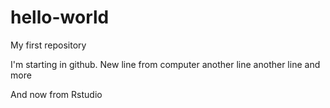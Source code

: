 # hello-world
My first repository

I'm starting in github.
New line from computer
another line
another line
and more


And now from Rstudio